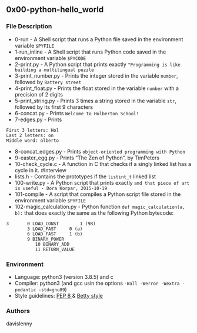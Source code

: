 ## 0x00-python-hello_world

### File Description
* 0-run - A Shell script that runs a Python file saved in the environment variable ```$PYFILE```
* 1-run_inline - A Shell script that runs Python code saved in the environment variable ```$PYCODE```
* 2-print.py - A Python script that prints exactly ```"Programming is like building a multilingual puzzle```
* 3-print_number.py - Prints the integer stored in the variable ```number```, followed by ```Battery street```
* 4-print_float.py - Prints the float stored in the variable ```number``` with a precision of 2 digits
* 5-print_string.py - Prints 3 times a string stored in the variable ```str```, followed by its first 9 characters
* 6-concat.py - Prints ```Welcome to Holberton School!```
* 7-edges.py - Prints 
```
First 3 letters: Hol
Last 2 letters: on
Middle word: olberto
```
* 8-concat_edges.py - Prints ```object-oriented programming with Python```
* 9-easter_egg.py - Prints “The Zen of Python”, by TimPeters
* 10-check_cycle.c - A function in C that checks if a singly linked list has a cycle in it. #Interview
* lists.h - Contains the prototypes if the ```listint_t``` linked list
* 100-write.py - A Python script that prints exactly ```and that piece of art is useful - Dora Korpar, 2015-10-19```
* 101-compile - A script that compiles a Python script file stored in the environment variable ```$PYFILE```
* 102-magic_calculation.py - Python function  ```def magic_calculation(a, b):``` that does exactly the same as the following Python bytecode:
```
3		0 LOAD_CONST		1 (98)
		3 LOAD_FAST		0 (a)
		6 LOAD_FAST		1 (b)
		9 BINARY_POWER
 	       10 BINARY_ADD
	       11 RETURN_VALUE
```

### Environment
* Language: python3 (version 3.8.5) and c
* Compiler: python3 (and gcc usin the options ```-Wall -Werror -Wextra -pedantic -std=gnu89```)
* Style guidelines: [PEP 8 ](https://peps.python.org/pep-0008/) & [Betty style](https://github.com/holbertonschool/Betty/wiki)

### Authors
davislenny







